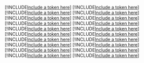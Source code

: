 [!INCLUDE[Include a token here](refs1533863211863/r1.md)]
[!INCLUDE[Include a token here](refs1533863211863/r2.md)]
[!INCLUDE[Include a token here](refs1533863211863/r3.md)]
[!INCLUDE[Include a token here](refs1533863211863/r4.md)]
[!INCLUDE[Include a token here](refs1533863211863/r5.md)]
[!INCLUDE[Include a token here](refs1533863211863/r6.md)]
[!INCLUDE[Include a token here](refs1533863211863/r7.md)]
[!INCLUDE[Include a token here](refs1533863211863/r8.md)]
[!INCLUDE[Include a token here](refs1533863211863/r9.md)]
[!INCLUDE[Include a token here](refs1533863211863/r10.md)]
[!INCLUDE[Include a token here](refs1533863211863/r11.md)]
[!INCLUDE[Include a token here](refs1533863211863/r12.md)]
[!INCLUDE[Include a token here](refs1533863211863/r13.md)]
[!INCLUDE[Include a token here](refs1533863211863/r14.md)]
[!INCLUDE[Include a token here](refs1533863211863/r15.md)]
[!INCLUDE[Include a token here](refs1533863211863/r16.md)]
[!INCLUDE[Include a token here](refs1533863211863/r17.md)]
[!INCLUDE[Include a token here](refs1533863211863/r18.md)]
[!INCLUDE[Include a token here](refs1533863211863/r19.md)]
[!INCLUDE[Include a token here](refs1533863211863/r20.md)]